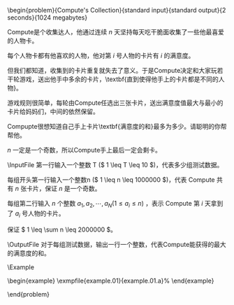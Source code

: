 \begin{problem}{Compute's Collection}{standard input}{standard output}{2 seconds}{1024 megabytes}

Compute是个收集达人，他通过连续 $n$ 天坚持每天吃干脆面收集了一些他最喜爱的人物卡。

每个人物卡都有他喜欢的人物，他对第 $i$ 号人物的卡片有 $i$ 的满意度。

但我们都知道，收集到的卡片重复就失去了意义。于是Compute决定和大家玩若干轮游戏，送出他手中多余的卡片，\textbf{直到使得他手上的卡片都是不同的人物}。

游戏规则很简单，每轮由Compute任选出三张卡片，送出满意度值最大与最小的卡片给妈妈们，中间的依然保留。

Compupte很想知道自己手上卡片\textbf{满意度的和}最多为多少。请聪明的你帮帮他。

$n$ 一定是一个奇数，所以Compute手上最后一定会剩卡。

\InputFile
第一行输入一个整数 T ($  1 \leq  T \leq 10 $)，代表多少组测试数据。

每组开头第一行输入一个整数n ($ 1 \leq  n \leq 1000000 $)，代表 Compute 共有 $n$ 张卡片，保证 $n$ 是一个奇数。

每组第二行输入 $n$ 个整数 $a_1, a_2,\cdots,a_N$($1 \leq a_i \leq n$) ，表示 Compute 第 $i$ 天拿到了 $a_i$ 号人物的卡片。

保证 $ 1 \leq  \sum n \leq 2000000 $。

\OutputFile
对于每组测试数据，输出一行一个整数，代表Compute能获得的最大的满意度的和。

\Example

\begin{example}
\exmpfile{example.01}{example.01.a}%
\end{example}

\end{problem}
